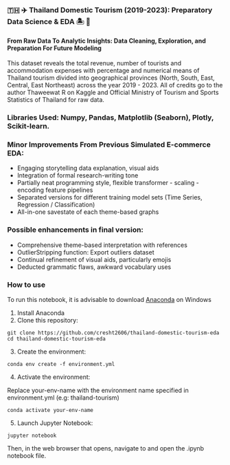 ### 🇹🇭 ✈️ Thailand Domestic Tourism (2019-2023): Preparatory Data Science & EDA 🏝️ 🌊 ###
#### From Raw Data To Analytic Insights: Data Cleaning, Exploration, and Preparation For Future Modeling ####


This dataset reveals the total revenue, number of tourists and accommodation expenses with percentage and numerical means of Thailand tourism divided into geographical provinces (North, South, East, Central, East Northeast) across the year 2019 - 2023. All of credits go to the author Thaweewat R on Kaggle and Official Ministry of Tourism and Sports Statistics of Thailand for raw data.

### Libraries Used: Numpy, Pandas, Matplotlib (Seaborn), Plotly, Scikit-learn. 

### Minor Improvements From Previous Simulated E-commerce EDA:
- Engaging storytelling data explanation, visual aids
- Integration of formal research-writing tone
- Partially neat programming style, flexible transformer - scaling - encoding feature pipelines 
- Separated versions for different training model sets (Time Series, Regression / Classification)
- All-in-one savestate of each theme-based graphs

### Possible enhancements in final version:
- Comprehensive theme-based interpretation with references
- OutlierStripping function: Export outliers dataset
- Continual refinement of visual aids, particularly emojis
- Deducted grammatic flaws, awkward vocabulary uses

### How to use
To run this notebook, it is advisable to download [Anaconda](https://www.anaconda.com/download) on Windows
1. Install Anaconda
2. Clone this repository:
```
git clone https://github.com/cresht2606/thailand-domestic-tourism-eda
cd thailand-domestic-tourism-eda
```
3. Create the environment:
```
conda env create -f environment.yml
```
4. Activate the environment:

Replace your-env-name with the environment name specified in environment.yml (e.g: thailand-tourism)
```
conda activate your-env-name
```
5. Launch Jupyter Notebook:
```
jupyter notebook
```
Then, in the web browser that opens, navigate to and open the .ipynb notebook file.
